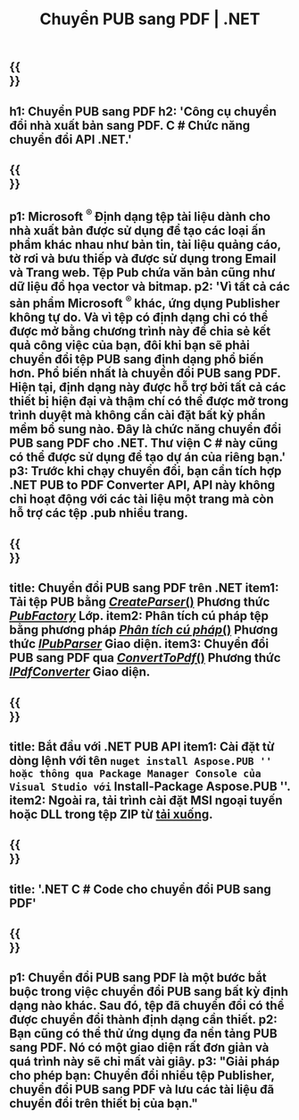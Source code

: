 ﻿---
translation: true
template: /_templates/conversion-child-net.md
title: Chuyển PUB sang PDF | .NET
description: Chuyển đổi PUB sang PDF bằng .NET API trên Windows, Linux và Mac OS X. Chức năng chuyển đổi dành cho nhà xuất bản dễ dàng tích hợp vào giải pháp của riêng bạn.
url: /net/conversion/pub-to-pdf/
metakeywords: 'pub sang pdf net, chuyển pub sang pdf net, pub sang pdf c # converter, chuyển pub sang pdf c #, pub sang pdf c #'
family: pub
platformtag: net
feature: conversion
---

{{<section banner>}}
---
h1: Chuyển PUB sang PDF
h2: 'Công cụ chuyển đổi nhà xuất bản sang PDF. С # Chức năng chuyển đổi API .NET.'
---

{{<section overview>}}
---
p1: Microsoft <sup> ® </sup> Định dạng tệp tài liệu dành cho nhà xuất bản được sử dụng để tạo các loại ấn phẩm khác nhau như bản tin, tài liệu quảng cáo, tờ rơi và bưu thiếp và được sử dụng trong Email và Trang web. Tệp Pub chứa văn bản cũng như dữ liệu đồ họa vector và bitmap.
p2: 'Vì tất cả các sản phẩm Microsoft <sup> ® </sup> khác, ứng dụng Publisher không tự do. Và vì tệp có định dạng chỉ có thể được mở bằng chương trình này để chia sẻ kết quả công việc của bạn, đôi khi bạn sẽ phải chuyển đổi tệp PUB sang định dạng phổ biến hơn. Phổ biến nhất là chuyển đổi PUB sang PDF. Hiện tại, định dạng này được hỗ trợ bởi tất cả các thiết bị hiện đại và thậm chí có thể được mở trong trình duyệt mà không cần cài đặt bất kỳ phần mềm bổ sung nào. Đây là chức năng chuyển đổi PUB sang PDF cho .NET. Thư viện C # này cũng có thể được sử dụng để tạo dự án của riêng bạn.'
p3: Trước khi chạy chuyển đổi, bạn cần tích hợp .NET PUB to PDF Converter API, API này không chỉ hoạt động với các tài liệu một trang mà còn hỗ trợ các tệp .pub nhiều trang.
---

{{<section feature1>}}
---
title: Chuyển đổi PUB sang PDF trên .NET
item1: Tải tệp PUB bằng [*CreateParser*()](https://apireference.aspose.com/pub/net/aspose.pub/pubfactory/methods/createparser/index) Phương thức [*PubFactory*](https://apireference.aspose.com/pub/net/aspose.pub/pubfactory) Lớp.
item2: Phân tích cú pháp tệp bằng phương pháp [*Phân tích cú pháp*()](https://apireference.aspose.com/pub/net/aspose.pub/ipubparser/methods/parse) Phương thức [*IPubParser*](https://apireference.aspose.com/pub/net/aspose.pub/ipubparser) Giao diện.
item3: Chuyển đổi PUB sang PDF qua [*ConvertToPdf*()](https://apireference.aspose.com/pub/net/aspose.pub/ipdfconverter/methods/converttopdf) Phương thức [*IPdfConverter*](https://apireference.aspose.com/pub/net/aspose.pub/ipdfconverter) Giao diện.
---

{{<section feature2>}}
---
title: Bắt đầu với .NET PUB API
item1: Cài đặt từ dòng lệnh với tên `` nuget install Aspose.PUB '' hoặc thông qua Package Manager Console của Visual Studio với `` Install-Package Aspose.PUB ''.
item2: Ngoài ra, tải trình cài đặt MSI ngoại tuyến hoặc DLL trong tệp ZIP từ [tải xuống](https://downloads.aspose.com/pub/net).
---

{{<section codeexample>}}
---
title: '.NET C # Code cho chuyển đổi PUB sang PDF'
---

{{<section summary>}}
---
p1: Chuyển đổi PUB sang PDF là một bước bắt buộc trong việc chuyển đổi PUB sang bất kỳ định dạng nào khác. Sau đó, tệp đã chuyển đổi có thể được chuyển đổi thành định dạng cần thiết.
p2: Bạn cũng có thể thử ứng dụng đa nền tảng PUB sang PDF. Nó có một giao diện rất đơn giản và quá trình này sẽ chỉ mất vài giây.
p3: "Giải pháp cho phép bạn: Chuyển đổi nhiều tệp Publisher, chuyển đổi PUB sang PDF và lưu các tài liệu đã chuyển đổi trên thiết bị của bạn."
---
